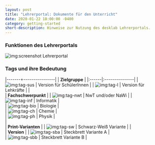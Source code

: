 ```yaml
---
layout: post
title: "Lehrerportal: Dokumente für den Unterricht"
date: 2020-01-22 18:00:00 -0400
category: getting-started
short-description: Hinweise zur Nutzung des desklab Lehrerportals.
---
```


### Funktionen des Lehrerportals

![img:screenshot Lehrerportal]({{site.url}}/assets/screenshot-portal.png)


### Tags und ihre Bedeutung

|-------+----------------|
| **Zielgruppe** |
|:------|:---------------|
| ![img:tag-sus]({{site.url}}/assets/tags/sus.png) | Version für SchülerInnen |
| ![img:tag-l]({{site.url}}/assets/tags/l.png) | Version für Lehkräfte |
|  
| **Fachschwerpunkt** |
| ![img:tag-nwt]({{site.url}}/assets/tags/nwt.png) | NwT und/oder NaWi |
| ![img:tag-inf]({{site.url}}/assets/tags/inf.png) | Informatik |  
| ![img:tag-bio]({{site.url}}/assets/tags/bio.png) | Biologie |  
| ![img:tag-ch]({{site.url}}/assets/tags/ch.png) | Chemie |  
| ![img:tag-ph]({{site.url}}/assets/tags/ph.png) | Physik |  
|    
| **Print-Varianten** |
| ![img:tag-sw]({{site.url}}/assets/tags/sw.png) | Schwarz-Weiß Variante |
|  
| **Version** |
| ![img:tag-sba]({{site.url}}/assets/tags/sbb.png) | Steckbrett Variante A |  
| ![img:tag-sbb]({{site.url}}/assets/tags/sbb.png) | Steckbrett Variante B |
